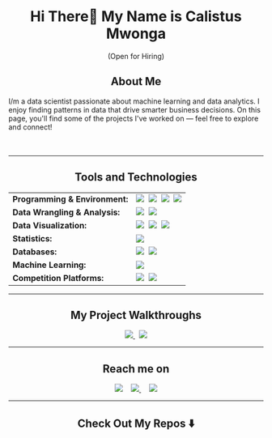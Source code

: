 

<h1 align="center"> Hi There👋 My Name is Calistus Mwonga </h1>

<p align="center"> (Open for Hiring)</p>

<h2 align="center" style="border: none;"> About Me</h2>
<p align="center">
  <div> I/m a data scientist passionate about machine learning and data analytics. I enjoy finding patterns in data that drive smarter business decisions. On this page, you'll find some of the projects I've worked on — feel free to explore and connect!
  </div>
  <br> <br>
</p>

<hr>

<h2 align="center"> Tools and Technologies</h2>

<table align="center" style="border-collapse: collapse; border: none;">
  <tr style="border: none;">
    <td style="border: none;"><strong>Programming & Environment:</strong></td>
    <td style="border: none;">
      <a href="https://www.python.org/doc/" target="_blank"><img src="https://img.shields.io/badge/Python-3776AB?style=for-the-badge&logo=python&logoColor=white" /></a>&nbsp;
      <a href="https://jupyter.org/documentation" target="_blank"><img src="https://img.shields.io/badge/Jupyter-F37626?style=for-the-badge&logo=jupyter&logoColor=white" /></a>&nbsp;
      <a href="https://research.google.com/colaboratory/faq.html" target="_blank"><img src="https://img.shields.io/badge/Colab-F9AB00?style=for-the-badge&logo=googlecolab&logoColor=black" /></a>&nbsp;
      <a href="https://code.visualstudio.com/docs" target="_blank"><img src="https://img.shields.io/badge/VSCode-007ACC?style=for-the-badge&logo=visual-studio-code&logoColor=white" /></a>
    </td>
  </tr>

  <tr style="border: none;">
    <td style="border: none;"><strong>Data Wrangling & Analysis:</strong></td>
    <td style="border: none;">
      <a href="https://pandas.pydata.org/docs/" target="_blank"><img src="https://img.shields.io/badge/Pandas-150458?style=for-the-badge&logo=pandas&logoColor=white" /></a>&nbsp;
      <a href="https://numpy.org/doc/" target="_blank"><img src="https://img.shields.io/badge/NumPy-013243?style=for-the-badge&logo=numpy&logoColor=white" /></a>
    </td>
  </tr>

  <tr style="border: none;">
    <td style="border: none;"><strong>Data Visualization:</strong></td>
    <td style="border: none;">
      <a href="https://matplotlib.org/stable/contents.html" target="_blank"><img src="https://img.shields.io/badge/Matplotlib-000000?style=for-the-badge&logo=matplotlib&logoColor=white" /></a>&nbsp;
      <a href="https://seaborn.pydata.org/" target="_blank"><img src="https://img.shields.io/badge/Seaborn-072A40?style=for-the-badge&logoColor=white" /></a>&nbsp;
      <a href="https://help.tableau.com/current/guides/everyone/en-us/everyone_get_started.htm" target="_blank"><img src="https://img.shields.io/badge/Tableau-E97627?style=for-the-badge&logo=tableau&logoColor=white" /></a>
    </td>
  </tr>

  <tr style="border: none;">
    <td style="border: none;"><strong>Statistics:</strong></td>
    <td style="border: none;">
      <a href="https://docs.scipy.org/doc/scipy/" target="_blank"><img src="https://img.shields.io/badge/SciPy-8CAAE6?style=for-the-badge&logo=scipy&logoColor=white" /></a>
    </td>
  </tr>

  <tr style="border: none;">
    <td style="border: none;"><strong>Databases:</strong></td>
    <td style="border: none;">
      <a href="https://dev.mysql.com/doc/" target="_blank"><img src="https://img.shields.io/badge/MySQL-4479A1?style=for-the-badge&logo=mysql&logoColor=white" /></a>&nbsp;
      <a href="https://learn.microsoft.com/en-us/sql/sql-server/?view=sql-server-ver16" target="_blank"><img src="https://img.shields.io/badge/SQL%20Server-CC2927?style=for-the-badge&logo=microsoftsqlserver&logoColor=white" /></a>
    </td>
  </tr>

  <tr style="border: none;">
    <td style="border: none;"><strong>Machine Learning:</strong></td>
    <td style="border: none;">
      <a href="https://scikit-learn.org/stable/" target="_blank"><img src="https://img.shields.io/badge/Scikit--Learn-F7931E?style=for-the-badge&logo=scikit-learn&logoColor=white" /></a>
    </td>
  </tr>

  <tr style="border: none;">
    <td style="border: none;"><strong>Competition Platforms:</strong></td>
    <td style="border: none;">
      <a href="https://www.kaggle.com/calistusmwonga" target="_blank"><img src="https://img.shields.io/badge/Kaggle-20BEFF?style=for-the-badge&logo=kaggle&logoColor=white" /></a>&nbsp;
      <a href="https://zindi.africa/users/CalistusMwonga" target="_blank"><img src="https://img.shields.io/badge/Zindi Africa-%231f0f4f?style=for-the-badge&logoColor=white" /></a>
    </td>
  </tr>
</table>



<hr>

<h2 align="center" style="border: none;"> My Project Walkthroughs</h2>
<p align="center">
  <a href="https://www.youtube.com/" target="_blank">
  <img src="https://img.shields.io/badge/YouTube-FF0000?style=for-the-badge&logo=youtube&logoColor=white" />
</a>&nbsp;
  <a target="_blank" href="https://medium.com/"><img src="https://img.shields.io/badge/Medium%20-%231572B6.svg?&style=for-the-badge&logo=medium&logoColor=white" /></a>
</p>

<hr>

<h2 align="center" style="border: none;"> Reach me on</h2>
<p align="center">
  <a target="_blank" href="https://www.linkedin.com/in/calistus-mwonga-0b7549341/"><img src="https://img.shields.io/badge/linkedin-%230077B5.svg?&style=for-the-badge&logo=linkedin&logoColor=white" /></a>&nbsp;&nbsp;&nbsp;
 <a href="https://mail.google.com/mail/?view=cm&fs=1&to=calistusmwonga@gmail.com&su=Hello%20Calistus%20From%20GitHub" target="_blank">
  <img src="https://img.shields.io/badge/gmail-%23D14836.svg?&style=for-the-badge&logo=gmail&logoColor=white" />
</a>&nbsp;&nbsp;&nbsp;
  <a href="https://x.com/KKlisters">
  <img src="https://img.shields.io/badge/-000000?style=for-the-badge&logo=x&logoColor=white" />
</a>
</p>
<hr>

<h2 align="center" style="border: none;">Check Out My Repos ⬇️ </h2>



